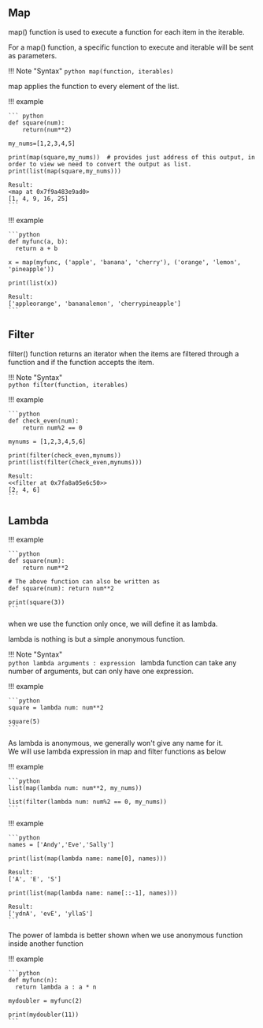 ## Map

map() function is used to execute a function for each item in the iterable.  

For a map() function, a specific function to execute and iterable will be sent as parameters.

!!! Note "Syntax" 
    ```python
    map(function, iterables)
    ```

map applies the function to every element of the list.

!!! example

    ``` python
    def square(num):
        return(num**2)

    my_nums=[1,2,3,4,5]

    print(map(square,my_nums))  # provides just address of this output, in order to view we need to convert the output as list.
    print(list(map(square,my_nums)))

    Result:
    <map at 0x7f9a483e9ad0>
    [1, 4, 9, 16, 25]
    ```

!!! example

    ```python
    def myfunc(a, b):
      return a + b

    x = map(myfunc, ('apple', 'banana', 'cherry'), ('orange', 'lemon', 'pineapple'))

    print(list(x))

    Result:
    ['appleorange', 'bananalemon', 'cherrypineapple']
    ```

## Filter

filter() function returns an iterator when the items are filtered through a function and if the function accepts the item.

!!! Note "Syntax"  
    ```python
    filter(function, iterables)
    ```

!!! example

    ```python
    def check_even(num):
        return num%2 == 0

    mynums = [1,2,3,4,5,6]

    print(filter(check_even,mynums))
    print(list(filter(check_even,mynums)))

    Result:
    <<filter at 0x7fa8a05e6c50>>
    [2, 4, 6]
    ```

## Lambda

!!! example

    ```python
    def square(num):
        return num**2

    # The above function can also be written as 
    def square(num): return num**2

    print(square(3))
    ```
when we use the function only once, we will define it as lambda.

lambda is nothing is but a simple anonymous function.

!!! Note "Syntax"  
    ```python
    lambda arguments : expression
    ```
lambda function can take any number of arguments, but can only have one expression.

!!! example  

    ```python
    square = lambda num: num**2

    square(5)
    ```
As lambda is anonymous, we generally won't give any name for it.   
We will use lambda expression in map and filter functions as below

!!! example

    ```python
    list(map(lambda num: num**2, my_nums))

    list(filter(lambda num: num%2 == 0, my_nums))
    ```

!!! example

    ```python
    names = ['Andy','Eve','Sally']

    print(list(map(lambda name: name[0], names)))

    Result: 
    ['A', 'E', 'S']

    print(list(map(lambda name: name[::-1], names)))

    Result: 
    ['ydnA', 'evE', 'yllaS']
    ```

The power of lambda is better shown when we use anonymous function inside another function

!!! example

    ```python
    def myfunc(n):
      return lambda a : a * n

    mydoubler = myfunc(2)

    print(mydoubler(11))
    ```